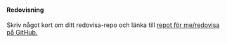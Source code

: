 #### Redovisning

Skriv något kort om ditt redovisa-repo och länka till <a href="https://github.com/mangepong/designv2">repot för me/redovisa på GitHub.</a>

